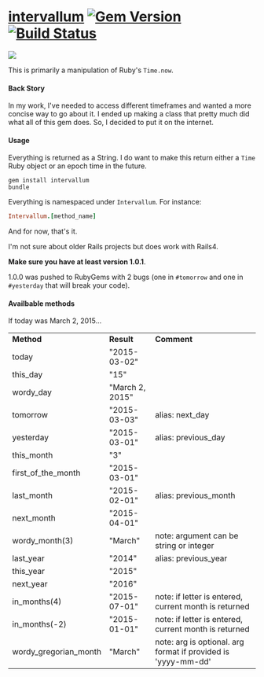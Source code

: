 # [intervallum](https://rubygems.org/gems/intervallum) [![Gem Version](https://badge.fury.io/rb/intervallum.svg)](http://badge.fury.io/rb/intervallum) [![Build Status](https://travis-ci.org/johnakers/intervallum.svg?branch=master)](https://travis-ci.org/johnakers/intervallum)
<img src="http://img2.wikia.nocookie.net/__cb20090404230237/finalfantasy/images/b/b6/FFT_Time_mage.jpg" />

This is primarily a manipulation of Ruby's `Time.now`.

#### Back Story

In my work, I've needed to access different timeframes and wanted a more concise way to go about it. I ended up making a class that pretty much did what all of this gem does. So, I decided to put it on the internet.

#### Usage

Everything is returned as a String. I do want to make this return either a `Time` Ruby object or an epoch time in the future.

`gem install intervallum`<br>
`bundle`

Everything is namespaced under `Intervallum`. For instance:
```ruby
Intervallum.[method_name]
```

And for now, that's it.

I'm not sure about older Rails projects but does work with Rails4.

<strong>Make sure you have at least version 1.0.1</strong>.<br>

1.0.0 was pushed to RubyGems with 2 bugs (one in `#tomorrow` and one in `#yesterday` that will break your code).

#### Availbable methods

If today was March 2, 2015...
<table>
  <tr>
    <td><strong>Method</strong></td>
    <td><strong>Result</strong></td>
    <td><strong>Comment</strong></td>
  </tr>
  <tr>
    <td>today</td>
    <td>"2015-03-02"</td>
    <td></td>
  </tr>
  <tr>
    <td>this_day</td>
    <td>"15"</td>
    <td></td>
  </tr>
  <tr>
    <td>wordy_day</td>
    <td>"March 2, 2015"</td>
    <td></td>
  </tr>
  <tr>
    <td>tomorrow</td>
    <td>"2015-03-03"</td>
    <td>alias: next_day</td>
  </tr>
  <tr>
    <td>yesterday</td>
    <td>"2015-03-01"</td>
    <td>alias: previous_day</td>
  </tr>
  <tr>
    <td>this_month</td>
    <td>"3"</td>
    <td></td>
  </tr>
  <tr>
    <td>first_of_the_month</td>
    <td>"2015-03-01"</td>
    <td></td>
  </tr>
  <tr>
    <td>last_month</td>
    <td>"2015-02-01"</td>
    <td>alias: previous_month</td>
  </tr>
  <tr>
    <td>next_month</td>
    <td>"2015-04-01"</td>
    <td></td>
  </tr>
  <tr>
    <td>wordy_month(3)</td>
    <td>"March"</td>
    <td>note: argument can be string or integer</td>
  </tr>
  <tr>
    <td>last_year</td>
    <td>"2014"</td>
    <td>alias: previous_year</td>
  </tr>
  <tr>
    <td>this_year</td>
    <td>"2015"</td>
    <td></td>
  </tr>
  <tr>
    <td>next_year</td>
    <td>"2016"</td>
    <td></td>
  </tr>
  <tr>
    <td>in_months(4)</td>
    <td>"2015-07-01"</td>
    <td>note: if letter is entered, current month is returned</td>
  </tr>
  <tr>
    <td>in_months(-2)</td>
    <td>"2015-01-01"</td>
    <td>note: if letter is entered, current month is returned</td>
  </tr>
  <tr>
    <td>wordy_gregorian_month</td>
    <td>"March"</td>
    <td>note: arg is optional. arg format if provided is 'yyyy-mm-dd'</td>
  </tr>
</table>

